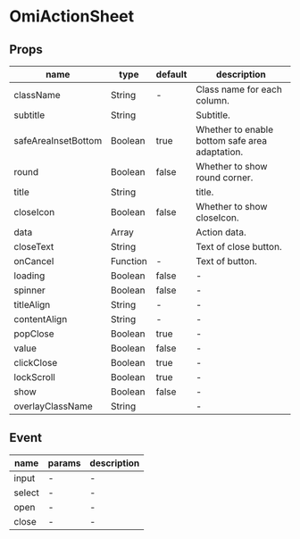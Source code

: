# OmiActionSheet

## Props

| name                | type     | default | description |
| ------------------- | -------- | ------- | ----------- |
| className           | String   | -       | Class name for each column.                    |
| subtitle            | String   |         | Subtitle.                                      |
| safeAreaInsetBottom | Boolean  | true    | Whether to enable bottom safe area adaptation. |
| round               | Boolean  | false   | Whether to show round corner.                  |
| title               | String   |         | title.                                         |
| closeIcon           | Boolean  | false   | Whether to show closeIcon.                     |
| data                | Array    |         | Action data.                                   |
| closeText           | String   |         | Text of close button.                          |
| onCancel            | Function | -       | Text of  button.           |
| loading             | Boolean  | false   | -           |
| spinner             | Boolean  | false   | -           |
| titleAlign          | String   | -       | -           |
| contentAlign        | String   | -       | -           |
| popClose            | Boolean  | true    | -           |
| value               | Boolean  | false   | -           |
| clickClose          | Boolean  | true    | -           |
| lockScroll          | Boolean  | true    | -           |
| show                | Boolean  | false   | -           |
| overlayClassName    | String   |         | -           |

## Event

| name   | params | description |
| ------ | ------ | ----------- |
| input  | -      | -           |
| select | -      | -           |
| open   | -      | -           |
| close  | -      | -           |
